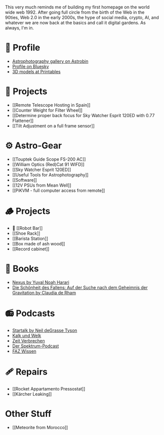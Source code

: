 This very much reminds me of building my first homepage on the world wide web 1992. After going full circle from the birth of the Web in the 90ties, Web 2.0 in the early 2000s, the hype of social media, crypto, AI, and whatever we are now back at the basics and call it digital gardens. As always, I'm in.

# 🪪 Profile
* [Astrophotography gallery on Astrobin](https://app.astrobin.com/u/skellner#gallery)
* [Profile on Bluesky](https://bsky.app/profile/stefankellner.bsky.social)
* [3D models at Printables](https://www.printables.com/@StefanKellner_350938)

# 🔭 Projects
* [[Remote Telescope Hosting in Spain]]
* [[Counter Weight for Filter Wheel]]
* [[Determine proper back focus for Sky Watcher Esprit 120ED with 0.77 Flattener]]
* [[Tilt Adjustment on a full frame sensor]]

# ⚙️ Astro-Gear
* [[Touptek Guide Scope FS-200 AC]]
* [[William Optics (Red)Cat 91 WIFD]]
* [[Sky Watcher Esprit 120ED]]
* [[Useful Tools for Astrophotography]]
* [[Software]]
* [[12V PSUs from Mean Well]]
* [[PiKVM - full computer access from remote]]

# 🪵 Projects
* 🤖 [[Robot Bar]]
* [[Shoe Rack]]
* [[Barista Station]]
* [[Box made of ash wood]]
* [[Record cabinet]]

# 📖 Books
* [Nexus by Yuval Noah Harari](https://www.amazon.de/s?k=nexus+harari&adgrpid=72962592404&hvadid=676448056272&hvdev=c&hvlocphy=9041599&hvnetw=g&hvqmt=e&hvrand=13956503874504232837&hvtargid=kwd-2302480748324&hydadcr=5778_2404965&mcid=d1f28251fbbe351c9f13bf56ea803292&tag=googhydr08-21&ref=pd_sl_8nxu1md7n8_e)
* [Die Schönheit des Fallens: Auf der Suche nach dem Geheimnis der Gravitation by Claudia de Rham](https://www.amazon.de/gp/product/B0CNPZ1TGV/ref=ppx_yo_dt_b_d_asin_title_351_o08?ie=UTF8&psc=1)

# 📻 Podcasts
* [Startalk by Neil deGrasse Tyson](https://startalkmedia.com/)
* [Kalk und Welk](https://www.ardaudiothek.de/sendung/kalk-und-welk/10777871/)
* [Zeit Verbrechen](https://www.zeit.de/serie/verbrechen)
* [Der Spektrum-Podcast](https://www.spektrum.de/index/der-spektrum-podcast/1668270?gad_source=1&gbraid=0AAAAAD_c8R4aA8BLHw6gKXVxRtkWZVNyp&gclid=Cj0KCQjwqv2_BhC0ARIsAFb5Ac_xAnhX8Lo4Kg8DRdUE0bkkToMnjKwXJ__x3tzJ67ilAZLc_Q2VwsMaAkM4EALw_wcB)
* [FAZ Wissen](https://www.faz.net/podcasts/f-a-z-wissen-der-podcast/)

# 🩹 Repairs
* [[Rocket Appartamento Pressostat]]
* [[Kärcher Leaking]]

# Other Stuff
* [[Meteorite from Morocco]]